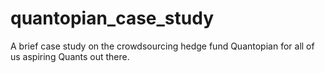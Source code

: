 # quantopian_case_study
A brief case study on the crowdsourcing hedge fund Quantopian for all of us aspiring Quants out there. 
